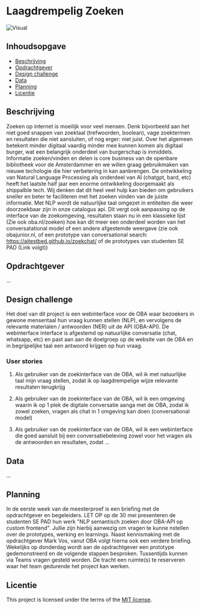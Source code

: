 # Laagdrempelig Zoeken

![Visual]()

## Inhoudsopgave
  * [Beschrijving](#beschrijving)
  * [Opdrachtgever](#opdrachtgever)
  * [Design challenge](#design-challege)
  * [Data](#data)
  * [Planning](#planning)
  * [Licentie](#licentie)

## Beschrijving
Zoeken op internet is moeilijk voor veel mensen. Denk bijvorbeeld aan het niet goed snappen van zoektaal (trefwoorden, boolean), vage zoektermen en resultaten die niet aansluiten, of nog erger: niet juist. Over het algemeen betekent minder digitaal vaardig minder mee kunnen komen als digitaal burger, wat een belangrijk onderdeel van burgerschap is inmiddels. Informatie zoeken/vinden en delen is core business van de openbare bibliotheek voor de Amsterdammer en we willen graag gebruikmaken van nieuwe techologie die hier verbetering in kan aanbrengen.  De ontwikkeling van Natural Language Processing als onderdeel van AI (chatgpt, bard, etc)  heeft het laatste half jaar een enorme ontwikkeling doorgemaakt als shippalble tech. Wij denken dat dit heel veel hulp kan bieden om gebruikers sneller en beter te faciliteren met het zoeken vinden van de juiste informatie. Met NLP wordt de natuurlijke taal omgezet in entiteiten die weer doorzoekbaar zijn in onze catalogus api. Dit vergt ook aanpassing op de interface van de zoekomgeving, resultaten staan nu in een klassieke lijst (Zie ook oba.nl/zoeken) hoe kan dit meer een onderdeel worden van het conversatational model of een andere afgestemde weergave (zie ook obajunior.nl, of een prototype van conversational search: https://aitestbed.github.io/zoekchat/ of de prototypes van studenten SE PAD (Link volgt))


## Opdrachtgever
...

## Design challenge
Het doel van dit project is een webinterface voor de OBA waar bezoekers in gewone mensentaal hun vraag kunnen stellen (NLP), en vervolgens de relevante materialen / antwoorden (NER) uit de API (OBA-API). De webinterface interface is afgestemd op natuurlijke conversatie (chat, whatsapp, etc)  en past aan aan de doelgroep    op de website van de OBA en in begrijpelijke taal een antwoord krijgen op hun vraag.

### User stories
1) Als gebruiker van de zoekinterface van de OBA, wil ik met natuurlijke taal mijn vraag stellen, zodat ik op laagdrempelige wijze relevante resultaten terugkrijg

2) Als gebruiker van de zoekinterface van de OBA, wil ik een omgeving waarin ik op 1 plek de digitale conversatie aanga met de OBA, zodat ik zowel zoeken, vragen als chat in 1 omgeving kan doen (conversational model)

3) Als gebruiker van de zoekinterface van de OBA, wil ik een webinterface die goed aansluit bij een conversatiebeleving zowel voor het vragen als de antwoorden en resultaten, zodat ...

## Data
...

## Planning
In de eerste week van de meesterproef is een briefing met de opdrachtgever en begeleiders. 
LET OP op de 30 mei presenteren de studenten SE PAD hun werk "NLP semantisch zoeken door OBA-API op custom frontend". Jullie zijn hierbij aanwezig om vragen te kunne nstellen over de prototypes, werking en learnings. Naast kennismaking met de opdrachtgever Mark Vos, vanut OBA volgt hierna ook een verdere briefing. Wekelijks op donderdag wordt aan de opdrachtgever een prototype gedemonstreerd en de volgende stappen besproken. Tussentijds kunnen via Teams vragen gesteld worden. De tracht een ruimte(s) te reserveren waar het team gedurende het project kan werken.

## Licentie
This project is licensed under the terms of the [MIT license](./LICENSE).
